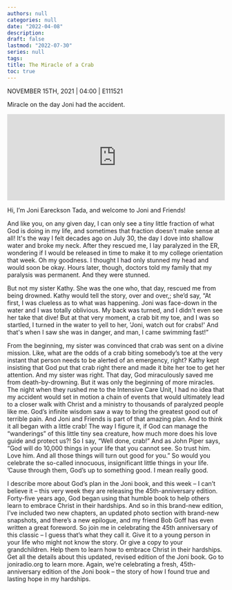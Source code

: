 ```yaml
---
authors: null
categories: null
date: "2022-04-08"
description: 
draft: false
lastmod: "2022-07-30"
series: null
tags: 
title: The Miracle of a Crab
toc: true
---
```

NOVEMBER 15TH, 2021 | 04:00 | E111521

Miracle on the day Joni had the accident.  
<!--more-->
<iframe height="200px" width="100%" frameborder="no" scrolling="no" seamless src="https://player.simplecast.com/39563667-d5e9-4511-b4ba-17eed8be17fb?dark=false"></iframe>

Hi, I’m Joni Eareckson Tada, and welcome to Joni and Friends!

And like you, on any given day, I can only see a tiny little fraction of what God is doing in my life, and sometimes that fraction doesn't make sense at all! It's the way I felt decades ago on July 30, the day I dove into shallow water and broke my neck. After they rescued me, I lay paralyzed in the ER, wondering if I would be released in time to make it to my college orientation that week. Oh my goodness. I thought I had only stunned my head and would soon be okay. Hours later, though, doctors told my family that my paralysis was permanent. And they were stunned. 

But not my sister Kathy. She was the one who, that day, rescued me from being drowned. Kathy would tell the story, over and over,; she’d say, “At first, I was clueless as to what was happening. Joni was face-down in the water and I was totally oblivious. My back was turned, and I didn't even see her take that dive! But at that very moment, a crab bit my toe, and I was so startled, I turned in the water to yell to her, 'Joni, watch out for crabs!' And that's when I saw she was in danger, and man, I came swimming fast!” 

From the beginning, my sister was convinced that crab was sent on a divine mission. Like, what are the odds of a crab biting somebody’s toe at the very instant that person needs to be alerted of an emergency, right? Kathy kept insisting that God put that crab right there and made it bite her toe to get her attention. And my sister was right. That day, God miraculously saved me from death-by-drowning. But it was only the beginning of more miracles. The night when they rushed me to the Intensive Care Unit, I had no idea that my accident would set in motion a chain of events that would ultimately lead to a closer walk with Christ and a ministry to thousands of paralyzed people like me. God’s infinite wisdom saw a way to bring the greatest good out of terrible pain. And Joni and Friends is part of that amazing plan. And to think it all began with a little crab! The way I figure it, if God can manage the “wanderings” of this little tiny sea creature, how much more does his love guide and protect us?! So I say, “Well done, crab!” And as John Piper says, “God will do 10,000 things in your life that you cannot see. So trust him. Love him. And all those things will turn out good for you.” So would you celebrate the so-called innocuous, insignificant little things in your life. ’Cause through them, God’s up to something good. I mean really good.

I describe more about God’s plan in the Joni book, and this week – I can’t believe it – this very week they are releasing the 45th-anniversary edition. Forty-five years ago, God began using that humble book to help others learn to embrace Christ in their hardships. And so in this brand-new edition, I’ve included two new chapters, an updated photo section with brand-new snapshots, and there’s a new epilogue, and my friend Bob Goff has even written a great foreword. So join me in celebrating the 45th anniversary of this classic – I guess that’s what they call it. Give it to a young person in your life who might not know the story. Or give a copy to your grandchildren. Help them to learn how to embrace Christ in their hardships. Get all the details about this updated, revised edition of the Joni book. Go to joniradio.org to learn more. Again, we’re celebrating a fresh, 45th-anniversary edition of the Joni book – the story of how I found true and lasting hope in my hardships. 
